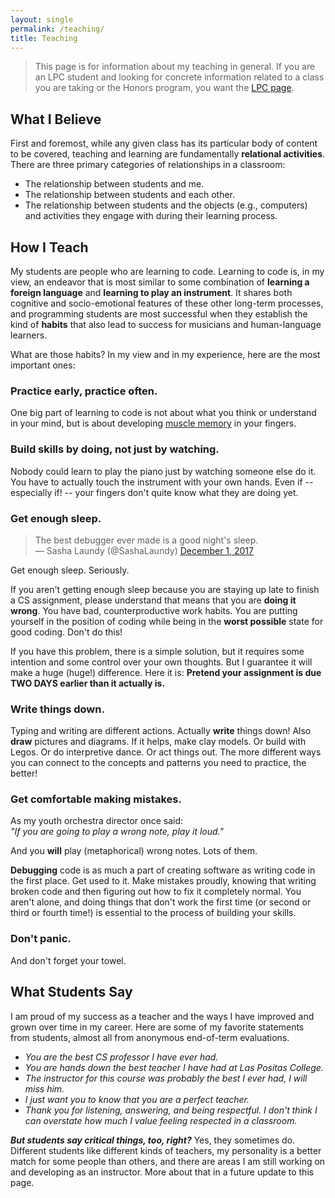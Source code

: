 ```yaml
---
layout: single
permalink: /teaching/
title: Teaching
---
```

> This page is for information about my teaching in general. If you are an LPC student and looking for concrete information related to a class you are taking or the Honors program, you want the [LPC page](/lpc/).

## What I Believe

First and foremost, while any given class has its particular body of content to be covered,
teaching and learning are fundamentally **relational activities**. There are three primary categories of
relationships in a classroom:

- The relationship between students and me.
- The relationship between students and each other.
- The relationship between students and the objects (e.g., computers) and activities they engage with during their learning process.

## How I Teach

My students are people who are learning to code. Learning to code is,
in my view, an endeavor that is most similar to some combination of **learning a foreign language** and
**learning to play an instrument**. It shares both cognitive and socio-emotional features of these other long-term processes, and programming students are most successful when they establish the kind of **habits** that also lead to success for musicians and human-language learners.

What are those habits? In my view and in my experience, here are the most important ones:

### Practice early, practice often.

One big part of learning to code is not about what you think or understand in your mind, but is about 
developing [muscle memory](https://en.wikipedia.org/wiki/Muscle_memory) in your fingers. 

### Build skills by doing, not just by watching.

Nobody could learn to play the piano just by watching someone else do it. You have to actually touch the instrument 
with your own hands. Even if -- especially if! -- your fingers don't quite know what they are doing yet. 

### Get enough sleep.

<blockquote class="twitter-tweet" data-lang="en"><p lang="en" dir="ltr">The best debugger ever made is a good night&#39;s sleep.<br />&mdash; Sasha Laundy (@SashaLaundy) <a href="https://twitter.com/SashaLaundy/status/936661004137635840?ref_src=twsrc%5Etfw">December 1, 2017</a></p></blockquote>

Get enough sleep. Seriously.

If you aren't getting enough sleep because you are staying up late to finish a CS assignment, please understand
that means that you are **doing it wrong**. You have bad, counterproductive work habits. You are putting yourself
in the position of coding while being in the **worst possible** state for good coding. Don't do this!

If you have this problem, there is a simple solution, but it requires some intention and some control over your own
thoughts. But I guarantee it will make a huge (huge!) difference. Here it is: **Pretend your assignment is due
TWO DAYS earlier than it actually is.** 

### Write things down.

Typing and writing are different actions. Actually **write** things down! Also **draw** pictures and diagrams. If it helps, make clay models. Or build with Legos. Or do interpretive dance. Or act things out. The more different ways you can connect to the concepts and patterns you need to practice, the better!

### Get comfortable making mistakes.

As my youth orchestra director once said:<br />
_"If you are going to play a wrong note, play it loud."_

And you **will** play (metaphorical) wrong notes. Lots of them.

**Debugging** code is as much a part of creating software as
writing code in the first place. Get used to it. Make mistakes proudly, knowing that writing broken code
and then figuring out how to fix it completely normal.
You aren't alone, and doing things that don't work the first time (or second or third or fourth time!) 
is essential to the process of building your skills.

### Don't panic.

And don't forget your towel.

## What Students Say

I am proud of my success as a teacher and the ways I have improved and grown
over time in my career. Here are some of my favorite statements from students,
almost all from anonymous end-of-term evaluations.

- _You are the best CS professor I have ever had._
- _You are hands down the best teacher I have had at Las Positas College._
- _The instructor for this course was probably the best I ever had, I will miss him._
- _I just want you to know that you are a perfect teacher._
- _Thank you for listening, answering, and being respectful. I don't think I can overstate how much I value feeling respected in a classroom._

_**But students say critical things, too, right?**_ Yes, they sometimes do. Different students like different kinds of teachers, my personality is a better match
for some people than others, and there are areas I am still working on and developing as an instructor.
More about that in a future update to this page.


<!--

- I can sometimes get impatient.

-->






